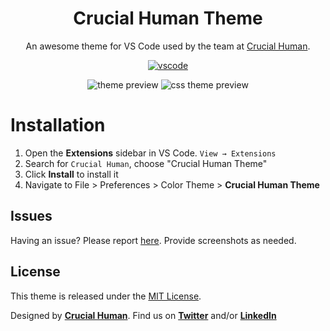 <div align="center">

# Crucial Human Theme

An awesome theme for VS Code used by the team at [Crucial Human](https://crucialhuman.com).

[![vscode](https://img.shields.io/badge/vscode-v1.52+-373277.svg?style=for-the-badge)](https://code.visualstudio.com/updates/v1_12)

![theme preview](https://static.crucialhuman.com/images/crucialhuman-vscode.png)
![css theme preview](https://static.crucialhuman.com/images/crucialhuman-vscode-css.png)

</div>

# Installation

1. Open the **Extensions** sidebar in VS Code. `View → Extensions`
2. Search for `Crucial Human`, choose "Crucial Human Theme"
3. Click **Install** to install it
4. Navigate to File > Preferences > Color Theme > **Crucial Human Theme**

## Issues

Having an issue? Please report [here](https://github.com/crucialhuman/crucial-vscode-theme/issues). Provide screenshots as needed.

## License

This theme is released under the [MIT License](https://github.com/crucialhuman/crucial-vscode-theme/blob/master/LICENSE).

Designed by **[Crucial Human](https://crucialhuman.com/products/ide-theme)**. Find us on **[Twitter](https://twitter.com/crucialhuman)** and/or **[LinkedIn](https://twitter.com/crucialhuman)**